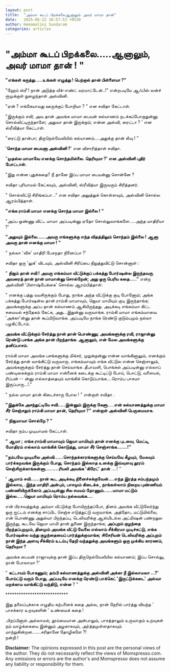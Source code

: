 ```yaml
---
layout: post
title:  "அம்மா கூடப் பிறக்கலைஆனாலும் அவர் மாமா தான்"
date:   2025-06-22 16:57:53 +0530
author: Hemamalini Sundaram
categories: articles
---
```


#  \"அம்மா கூடப் பிறக்கலை\.....ஆனாலும், அவர் மாமா தான் ! \" 

**"எங்கள் கருத்து.....உங்கள் எழுத்து ! பெற்றால் தான் பிள்ளையா ?"**

"ஹேய் ஸ்ரீ ! நான் அடுத்த வீக்-எண்ட் வரமாட்டேன்..!" என்றபடியே ஆஃபீஸ் லன்ச் ரூமுக்குள்
நுழைந்தாள் அஸ்வினி.

"ஏன் ? எங்கேயாவது ஊருக்குப் போறியா ? " என சவிதா கேட்டாள்.

"இருக்கும் சவி; அவ தான் அவங்க மாமா பையன் கல்யாணம் நடக்கப்போகுதுன்னு
சொல்லிட்டிருந்தாளே; அதுவா தான் இருக்கும்; என்ன அஸ்வி, ரைட்டா ? ' என ஸ்ரீவித்யா
கேட்டாள்.

"ரைட்டு தான்பா; திருநெல்வேலியில் கல்யாணம்....அதுக்கு தான் லீவு ! "

'**சொந்த மாமா பையனா அஸ்வினி ?**' என விசாரித்தாள் சவிதா.

"**முதல்ல மாமாவே எனக்கு சொந்தமில்லை. தெரியுமா ?' என அஸ்வினி புதிர் போட்டாள்.**

"இது என்ன புதுக்கதை? நீ தானே இப்ப மாமா பையன்னு சொன்னே ?

சவிதா புரியாமல் கேட்கவும், அஸ்வினி, ஸ்ரீவித்யா இருவரும் சிரித்தனர்.

" சொல்லிட்டு சிரிங்கப்பா .." என சவிதா அலுத்துக் கொள்ளவும், அஸ்வினி சொல்ல
ஆரம்பித்தாள்.

**"எங்க ராம்கி மாமா எனக்கு சொந்த மாமா இல்லை ! "**

"அப்ப ஒண்ணு விட்ட மாமா அப்படின்னு ஏதோ சொல்லுவாங்களே.....அந்த மாதிரியா ?'

**"அதுவும் இல்லை......அவரு எங்களுக்கு எந்த விதத்திலும் சொந்தம் இல்லை ! ஆனா அவரு
தான் எனக்கு மாமா ! "**

" நல்லா 'விசு' மாதிரி பேசறதா நினைப்பா ?'

சவிதா ஒரு 'லுக்' விடவும், அஸ்வினி சிரிப்பை நிறுத்துவிட்டு சொன்னாள் :

" **நிஜம் தான் சவி ! அவரு எங்கம்மா வீட்டுக்குப் பக்கத்து போர்ஷன்ல இருந்தவரு. அவரைத்
தான் நான் மாமான்னு சொல்றேன்; அது ஒரு பெரிய கதை....."** என்ற அஸ்வினி
'பிளாஷ்பேக்கை' சொல்ல ஆரம்பித்தாள்.

" எனக்கு பத்து வயசிருக்கும் போது, நாங்க அந்த வீட்டுக்கு குடி போனோம்; அங்க பக்கத்து
போர்ஷன்ல தான் ராம்கி மாமாவும், ஜெயா மாமியும் குடி இருந்தாங்க; அவங்களுக்கு அப்ப தான்
கல்யாணம் ஆகியிருந்தது. அடிக்கடி எங்கம்மா கிட்ட சமையல் சந்தேகம் கேட்க, அது...இதுன்னு
வருவாங்க. ராம்கி மாமா எங்கம்மாவை 'அக்கா'ன்னு தான் கூப்பிடுவாங்க. அப்படியே நாங்க
ரெண்டு குடும்பமும் நல்லா பழகிட்டோம்.

**அவங்க வீட்டுக்கும் சேர்த்து நான் தான் பொண்ணு; அவங்களுக்கு ரவி, ராஜான்னு ரெண்டு பசங்க
அங்க தான் பிறந்தாங்க. ஆனாலும், என் மேல அவங்களுக்கு தனிப்பாசம்.**

ராம்கி மாமா அவங்க பசங்களுக்கு மிக்சர், முறுக்குன்னு என்ன வாங்கினாலும், எனக்கும்
சேர்த்து தான் வாங்கிட்டு வருவாரு. எங்கம்மாவும் எங்க வீட்டுல என்ன செஞ்சாலும்,
அவங்களுக்கும் சேர்த்து தான் செய்வாங்க .தீபாவளி, பொங்கல் அப்படின்னு எல்லாப் பண்டிகைக்கும்
ராம்கி மாமா என்னைக் கடைக்கு கூட்டிட்டு போய், பொட்டு, வளையல், ரிப்பன் -- ன்னு
எல்லாத்தையும் வாங்கிக் கொடுப்பாங்க....ரொம்ப பாசமா இருப்பாரு...!."

" நல்ல மாமா தான் கிடைச்சாரு போல ! " என்றாள் சவிதா .

**"இதுக்கே அசந்துட்டியே சவி.....இன்னும் இருக்கு கேளு**.....**என் கல்யாணத்துக்கு
மாமா சீர் செஞ்சதும் ராம்கி மாமா தான், தெரியுமா ?" என்றாள் அஸ்வினி பெருமையாக.**

**" நிஜமாவா சொல்றே ? "**

சவிதா நம்ப முடியாமல் கேட்டாள்.

**" ஆமா ; எங்க ராம்கி மாமாவும் ஜெயா மாமியும் தான் எனக்கு புடவை, மெட்டி, மோதிரம்
எல்லாம் வாங்கிக் கொடுத்து, மாமா சீர் செஞ்சாங்க.......!"**

**"நம்பவே முடியலை அஸ்வி......சொந்தக்காரங்களுக்கு செய்யவே கீழயும், மேலயும்
பார்க்கறவங்க இருக்கும் போது, சொந்தம் இல்லாத உனக்கு இவ்வுளவு தூரம்
செஞ்சிருக்காங்கன்னா.........ரியலி அவங்க 'கிரேட்' தான்** ....! "

**' ஆமாம் சவி......நான் கூட அடிக்கடி நினைச்சுக்குவேன்....எந்த இரத்த சம்பந்தமும்
இல்லாம, .இந்த மாதிரி அன்பும், பாசமும் கிடைக்க , நாங்கள்லாம் நிறைய புண்ணியம்
பண்ணியிருக்கோம் அப்படின்னு சில சமயம் தோணும்...\...மாமா மட்டும் இல்ல.....ஜெயா
மாமியும் ரொம்ப நல்லவங்க....**

என் பிரசவத்துக்கு அம்மா வீட்டுக்கு போயிருந்தப்போ, தினம் அவங்க வீட்டுலேர்ந்து ஒரு ஐட்டம்
எனக்கு சாப்பிட செஞ்சு எடுத்துட்டு வருவாங்க. அத்தோட மட்டுமில்லை, என் பொண்ணு அதுல்யா
பிறந்தப்ப, டெலிவரிக்கு ஆஸ்பிடல்ல அட்மிஷன் பண்றதுல இருந்து, கூடவே ஜெயா மாமி தான்
துணை இருந்தாங்க; **அப்புறம் குழந்தை பிறந்தப்புறமும், தினமும் அவங்க வீட்டு வேலை எல்லாம்
சீக்கிரமா முடிச்சுட்டு, எங்க போர்ஷன்ல வந்து குழந்தையைப் பார்த்துக்குவாங்க; சிசேரியன்
டெலிவரிக்கு அப்புறம் நான் இந்த அளவு சீக்கிரம் உடம்பு தேறி வந்ததுக்கு அவங்களும் ஒரு
முக்கிய காரணம், தெரியுமா ?**

அவங்க பையன் ராஜாவுக்கு தான் இப்ப திருநெல்வேலியில கல்யாணம்; இப்ப சொல்லு, நான் போலாமா
?'

" **கட்டாயம் போகணும்; தம்பி கல்யாணத்துக்கு அஸ்வினி அக்கா நீ இல்லாமலா ...?' போய்ட்டு
வரும் போது, அப்படியே எனக்கு ரெண்டு பாக்கெட் 'இருட்டுக்கடை' அல்வா மறக்காம வாங்கிட்டு
வந்திடு, என்ன** ? "

\*\*\*\*\*\*\*\*\*\*\*\*\*\*\*\*\*\*\*\*\*\*\*\*\*\*\*\*

இது தலைப்புக்காக எழுதிய கற்பனைக் கதை அல்ல, நான் நேரில் பார்த்து வியந்த ' பாசக்கார
உறவுகளின் ' உண்மைக் கதை !

.பிறப்பினால் அல்லாமல், தூய்மையான அன்பாலும், பாசத்தாலும் உருவாகும் உறவுகள் நம்
வாழ்க்கையை இன்னும் அழகாகவும், அர்த்தமுள்ளதாகவும் மாற்றுகின்றன.......சரிதானே தோழிகளே
?!\
நன்றி !

**Disclaimer:** The opinions expressed in this post are the personal
views of the author. They do not necessarily reflect the views of
Momspresso.com. Any omissions or errors are the author\'s and Momspresso
does not assume any liability or responsibility for them.
